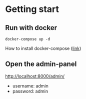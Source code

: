 # Getting start
## Run with docker
```shell
docker-compose up -d
```
How to install docker-compose ([link](https://www.digitalocean.com/community/tutorials/how-to-install-and-use-docker-compose-on-ubuntu-20-04))

## Open the admin-panel
[http://localhost:8000/admin/](http://localhost:8000/admin/)
* username: admin
* password: admin